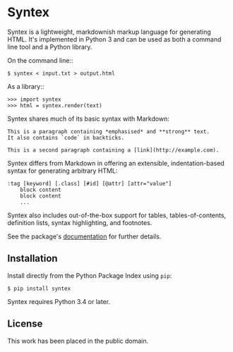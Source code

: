 
# Syntex

Syntex is a lightweight, markdownish markup language for generating HTML. It's implemented in Python 3 and can be used as both a command line tool and a Python library.

On the command line::

    $ syntex < input.txt > output.html

As a library::

    >>> import syntex
    >>> html = syntex.render(text)

Syntex shares much of its basic syntax with Markdown:

    This is a paragraph containing *emphasised* and **strong** text.
    It also contains `code` in backticks.

    This is a second paragraph containing a [link](http://example.com).

Syntex differs from Markdown in offering an extensible, indentation-based syntax for generating arbitrary HTML:

    :tag [keyword] [.class] [#id] [@attr] [attr="value"]
        block content
        block content
        ...

Syntex also includes out-of-the-box support for tables, tables-of-contents, definition lists, syntax highlighting, and footnotes.

See the package's [documentation](http://mulholland.xyz/docs/syntex/) for further details.


## Installation

Install directly from the Python Package Index using `pip`:

    $ pip install syntex

Syntex requires Python 3.4 or later.


## License

This work has been placed in the public domain.
